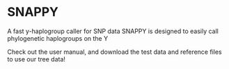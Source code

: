 # SNAPPY
A fast y-haplogroup caller for SNP data
SNAPPY is designed to easily call phylogenetic haplogroups on the Y

Check out the user manual, and download the test data and reference files to use our tree data!
